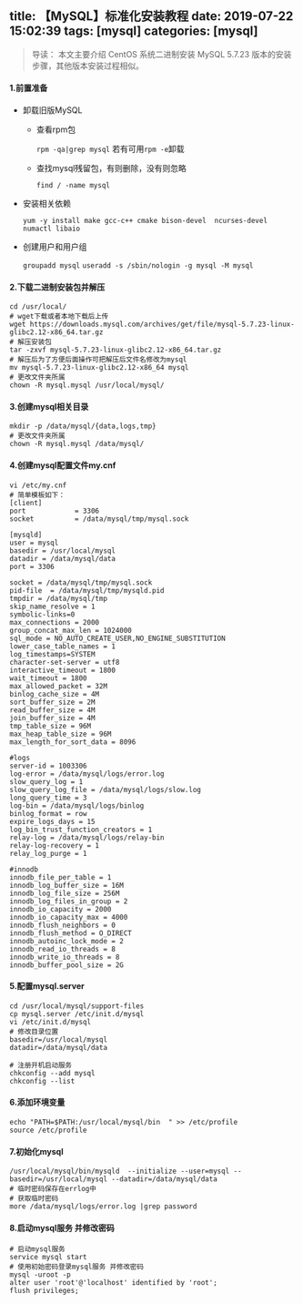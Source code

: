 title: 【MySQL】标准化安装教程
date: 2019-07-22 15:02:39
tags: [mysql]
categories: [mysql]
---
> 导读：
> 本文主要介绍 CentOS 系统二进制安装 MySQL 5.7.23 版本的安装步骤，其他版本安装过程相似。

<!--more-->

#### 1.前置准备

- 卸载旧版MySQL

  - 查看rpm包

    `rpm -qa|grep mysql` 若有可用`rpm -e`卸载

  - 查找mysql残留包，有则删除，没有则忽略

    `find / -name mysql`

- 安装相关依赖

  `yum -y install make gcc-c++ cmake bison-devel  ncurses-devel numactl libaio`

- 创建用户和用户组

  `groupadd mysql`
  `useradd -s /sbin/nologin -g mysql -M mysql`

#### 2.下载二进制安装包并解压

```shell
cd /usr/local/
# wget下载或者本地下载后上传
wget https://downloads.mysql.com/archives/get/file/mysql-5.7.23-linux-glibc2.12-x86_64.tar.gz
# 解压安装包
tar -zxvf mysql-5.7.23-linux-glibc2.12-x86_64.tar.gz
# 解压后为了方便后面操作可把解压后文件名修改为mysql
mv mysql-5.7.23-linux-glibc2.12-x86_64 mysql
# 更改文件夹所属
chown -R mysql.mysql /usr/local/mysql/
```

#### 3.创建mysql相关目录

```shell
mkdir -p /data/mysql/{data,logs,tmp}
# 更改文件夹所属
chown -R mysql.mysql /data/mysql/
```

#### 4.创建mysql配置文件my.cnf

```shell
vi /etc/my.cnf
# 简单模板如下：
[client]
port            = 3306
socket          = /data/mysql/tmp/mysql.sock

[mysqld]
user = mysql
basedir = /usr/local/mysql        
datadir = /data/mysql/data  
port = 3306               

socket = /data/mysql/tmp/mysql.sock
pid-file  = /data/mysql/tmp/mysqld.pid
tmpdir = /data/mysql/tmp    
skip_name_resolve = 1
symbolic-links=0
max_connections = 2000
group_concat_max_len = 1024000
sql_mode = NO_AUTO_CREATE_USER,NO_ENGINE_SUBSTITUTION
lower_case_table_names = 1
log_timestamps=SYSTEM
character-set-server = utf8
interactive_timeout = 1800  
wait_timeout = 1800
max_allowed_packet = 32M
binlog_cache_size = 4M
sort_buffer_size = 2M
read_buffer_size = 4M
join_buffer_size = 4M
tmp_table_size = 96M
max_heap_table_size = 96M
max_length_for_sort_data = 8096

#logs
server-id = 1003306
log-error = /data/mysql/logs/error.log
slow_query_log = 1
slow_query_log_file = /data/mysql/logs/slow.log
long_query_time = 3
log-bin = /data/mysql/logs/binlog
binlog_format = row
expire_logs_days = 15
log_bin_trust_function_creators = 1
relay-log = /data/mysql/logs/relay-bin
relay-log-recovery = 1  
relay_log_purge = 1  

#innodb  
innodb_file_per_table = 1
innodb_log_buffer_size = 16M
innodb_log_file_size = 256M
innodb_log_files_in_group = 2
innodb_io_capacity = 2000
innodb_io_capacity_max = 4000
innodb_flush_neighbors = 0
innodb_flush_method = O_DIRECT
innodb_autoinc_lock_mode = 2
innodb_read_io_threads = 8
innodb_write_io_threads = 8
innodb_buffer_pool_size = 2G
```

#### 5.配置mysql.server

```shell
cd /usr/local/mysql/support-files
cp mysql.server /etc/init.d/mysql
vi /etc/init.d/mysql
# 修改目录位置
basedir=/usr/local/mysql
datadir=/data/mysql/data

# 注册开机启动服务
chkconfig --add mysql
chkconfig --list
```

#### 6.添加环境变量

```shell
echo "PATH=$PATH:/usr/local/mysql/bin  " >> /etc/profile  
source /etc/profile
```

#### 7.初始化mysql

```shell
/usr/local/mysql/bin/mysqld  --initialize --user=mysql --basedir=/usr/local/mysql --datadir=/data/mysql/data
# 临时密码保存在errlog中 
# 获取临时密码
more /data/mysql/logs/error.log |grep password
```

#### 8.启动mysql服务 并修改密码

```shell
# 启动mysql服务
service mysql start
# 使用初始密码登录mysql服务 并修改密码
mysql -uroot -p
alter user 'root'@'localhost' identified by 'root';
flush privileges;
```
